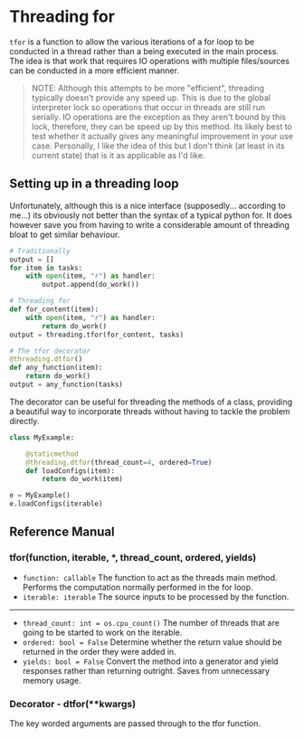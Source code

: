 # Threading for

`tfor` is a function to allow the various iterations of a for loop to be conducted in a thread rather than a being executed in the main process. The idea is that work that requires IO operations with multiple files/sources can be conducted in a more efficient manner.

> NOTE: Although this attempts to be more "efficient", threading typically doesn't provide any speed up. This is due to the global interpreter lock so operations that occur in threads are still run serially. IO operations are the exception as they aren't bound by this lock, therefore, they can be speed up by this method. Its likely best to test whether it actually gives any meaningful improvement in your use case. Personally, I like the idea of this but I don't think (at least in its current state) that is it as applicable as I'd like.

## Setting up in a threading loop

Unfortunately, although this is a nice interface (supposedly... according to me...) its obviously not better than the syntax of a typical python for. It does however save you from having to write a considerable amount of threading bloat to get similar behaviour.

```python
# Traditionally
output = []
for item in tasks:
    with open(item, "r") as handler:
        output.append(do_work())

# Threading for
def for_content(item):
    with open(item, "r") as handler:
        return do_work()
output = threading.tfor(for_content, tasks)

# The tfor decorator
@threading.dtfor()
def any_function(item):
    return do_work()
output = any_function(tasks)
```

The decorator can be useful for threading the methods of a class, providing a beautiful way to incorporate threads without having to tackle the problem directly.

```python
class MyExample:

    @staticmethod
    @threading.dtfor(thread_count=4, ordered=True)
    def loadConfigs(item):
        return do_work(item)

e = MyExample()
e.loadConfigs(iterable)
```

## Reference Manual

### tfor(function, iterable, *, thread_count, ordered, yields)

- `function: callable` The function to act as the threads main method. Performs the computation normally performed in the for loop.
- `iterable: iterable` The source inputs to be processed by the function.

----

- `thread_count: int = os.cpu_count()` The number of threads that are going to be started to work on the iterable.
- `ordered: bool = False` Determine whether the return value should be returned in the order they were added in.
- `yields: bool = False` Convert the method into a generator and yield responses rather than returning outright. Saves from unnecessary memory usage.

### Decorator - dtfor(**kwargs)

The key worded arguments are passed through to the tfor function.
